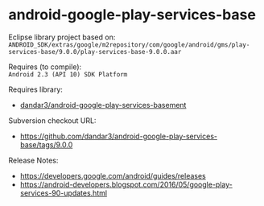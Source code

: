 android-google-play-services-base
=================================

Eclipse library project based on:<br/>
`ANDROID_SDK/extras/google/m2repository/com/google/android/gms/play-services-base/9.0.0/play-services-base-9.0.0.aar`

Requires (to compile):<br/>
`Android 2.3 (API 10) SDK Platform`

Requires library:</br>
* [dandar3/android-google-play-services-basement](https://github.com/dandar3/android-google-play-services-basement)

Subversion checkout URL:<br/>
* https://github.com/dandar3/android-google-play-services-base/tags/9.0.0

Release Notes:<br/>
* https://developers.google.com/android/guides/releases
* https://android-developers.blogspot.com/2016/05/google-play-services-90-updates.html